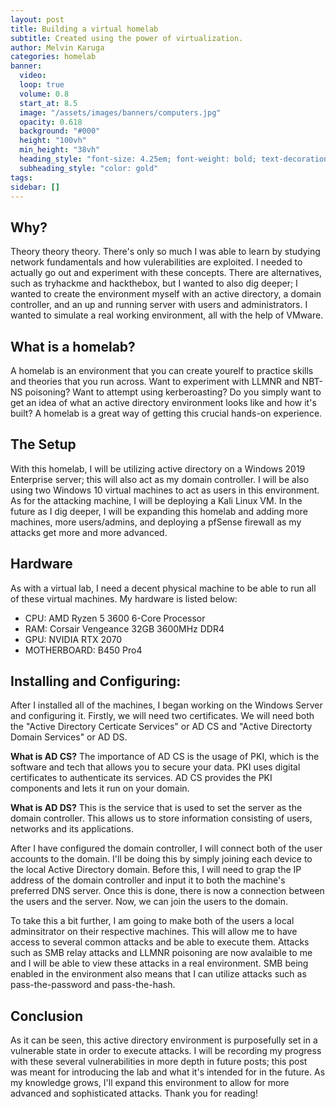 ```yaml
---
layout: post
title: Building a virtual homelab
subtitle: Created using the power of virtualization.
author: Melvin Karuga
categories: homelab
banner:
  video: 
  loop: true
  volume: 0.8
  start_at: 8.5
  image: "/assets/images/banners/computers.jpg"
  opacity: 0.618
  background: "#000"
  height: "100vh"
  min_height: "38vh"
  heading_style: "font-size: 4.25em; font-weight: bold; text-decoration: underline"
  subheading_style: "color: gold"
tags: 
sidebar: []
---
```


## Why?
Theory theory theory. There's only so much I was able to learn by studying network fundamentals and how vulerabilities are exploited.  I needed to actually go out and experiment with these concepts.  There are alternatives, such as tryhackme and hackthebox, but I wanted to also dig deeper; I wanted to create the environment myself with an active directory, a domain controller, and an up and running server with users and administrators.  I wanted to simulate a real working environment, all with the help of VMware.

## What is a homelab?
A homelab is an environment that you can create yourelf to practice skills and theories that you run across.  Want to experiment with LLMNR and NBT-NS poisoning? Want to attempt using kerberoasting? Do you simply want to get an idea of what an active directory environment looks like and how it's built? A homelab is a great way of getting this crucial hands-on experience.  

## The Setup
With this homelab, I will be utilizing active directory on a Windows 2019 Enterprise server; this will also act as my domain controller.  I will be also using two Windows 10 virtual machines to act as users in this environment.  As for the attacking machine, I will be deploying a Kali Linux VM.  In the future as I dig deeper, I will be expanding this homelab and adding more machines, more users/admins, and deploying a pfSense firewall as my attacks get more and more advanced.

## Hardware
As with a virtual lab, I need a decent physical machine to be able to run all of these virtual machines.  My hardware is listed below:
* CPU: AMD Ryzen 5 3600 6-Core Processor  
* RAM: Corsair Vengeance 32GB 3600MHz DDR4  
* GPU: NVIDIA RTX 2070  
* MOTHERBOARD: B450 Pro4  

## Installing and Configuring:
After I installed all of the machines, I began working on the Windows Server and configuring it.  Firstly, we will need two certificates.  We will need both the "Active Directory Certicate Services" or AD CS and "Active Directorty Domain Services" or AD DS.  

**What is AD CS?** 
The importance of AD CS is the usage of PKI, which is the software and tech that allows you to secure your data.  PKI uses digital certificates to authenticate its services. AD CS provides the PKI components and lets it run on your domain.

**What is AD DS?** 
This is the service that is used to set the server as the domain controller. This allows us to store information consisting of users, networks and its applications.

After I have configured the domain controller, I will connect both of the user accounts to the domain.  I'll be doing this by simply joining each device to the local Active Directory domain. Before this, I will need to grap the IP address of the domain controller and input it to both the machine's preferred DNS server. Once this is done, there is now a connection between the users and the server.  Now, we can join the users to the domain. 

To take this a bit further, I am going to make both of the users a local adminsitrator on their respective machines.  This will allow me to have access to several common attacks and be able to execute them.  Attacks such as SMB relay attacks and LLMNR poisoning are now avalaible to me and I will be able to view these attacks in a real environment.  SMB being enabled in the environment also means that I can utilize attacks such as pass-the-password and pass-the-hash.

## Conclusion
As it can be seen, this active directory environment is purposefully set in a vulnerable state in order to execute attacks.  I will be recording my progress with these several vulnerabilities in more depth in future posts; this post was meant for introducing the lab and what it's intended for in the future.  As my knowledge grows, I'll expand this environment to allow for more advanced and sophisticated attacks. Thank you for reading! 
